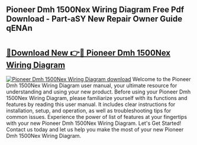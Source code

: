 ## Pioneer Dmh 1500Nex Wiring Diagram Free Pdf Download - Part-aSY New Repair Owner Guide qENAn

# <h2><a href="http://dfhn713.blite.top/?on=Pioneer+Dmh+1500Nex+Wiring+Diagram">🔗Download New 👉🔴 Pioneer Dmh 1500Nex Wiring Diagram</a></h2>

[![Pioneer Dmh 1500Nex Wiring Diagram download](https://i.imgur.com/lujVjoI.png)](http://dfhn713.blite.top/?on=Pioneer+Dmh+1500Nex+Wiring+Diagram)
Welcome to the Pioneer Dmh 1500Nex Wiring Diagram user manual, your ultimate resource for understanding and using your new product. Before using your Pioneer Dmh 1500Nex Wiring Diagram, please familiarize yourself with its functions and features by reading this user manual. It includes clear instructions for installation, setup, and operation, as well as troubleshooting tips for common issues. Experience the power of list of features at your fingertips with your new Pioneer Dmh 1500Nex Wiring Diagram. Let's Get Started! Contact us today and let us help you make the most of your new Pioneer Dmh 1500Nex Wiring Diagram.
